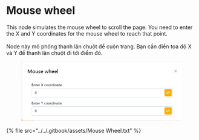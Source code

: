# Mouse wheel

This node simulates the mouse wheel to scroll the page. You need to enter the X and Y coordinates for the mouse wheel to reach that point.\
\
Node này mô phỏng thanh lăn chuột để cuộn trang. Bạn cần điền tọa độ X và Y để thanh lăn chuột đi tới điểm đó.



<figure><img src="../../.gitbook/assets/Mouse wheel.png" alt=""><figcaption></figcaption></figure>



{% file src="../../.gitbook/assets/Mouse Wheel.txt" %}
